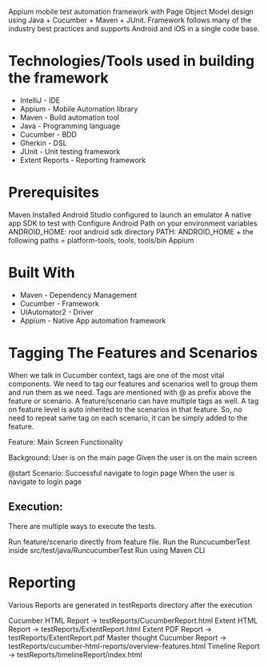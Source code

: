 Appium mobile test automation framework with Page Object Model design using Java + Cucumber + Maven + JUnit. Framework follows many of the industry best practices and supports Android and iOS in a single code base.

# **Technologies/Tools used in building the framework**

* IntelliJ - IDE
* Appium - Mobile Automation library
* Maven - Build automation tool
* Java - Programming language
* Cucumber - BDD
* Gherkin - DSL
* JUnit - Unit testing framework
* Extent Reports - Reporting framework

# **Prerequisites**

Maven Installed
Android Studio configured to launch an emulator
A native app SDK to test with
Configure Android Path on your environment variables
ANDROID_HOME: root android sdk directory
PATH: ANDROID_HOME + the following paths = platform-tools, tools, tools/bin
Appium

# **Built With**

* Maven - Dependency Management
* Cucumber - Framework
* UIAutomator2 - Driver
* Appium - Native App automation framework

# **Tagging The Features and Scenarios**

When we talk in Cucumber context, tags are one of the most vital components. We need to tag our features and scenarios well to group them and run them as we need.
Tags are mentioned with @ as prefix above the feature or scenario. A feature/scenario can have multiple tags as well. A tag on feature level is auto inherited to the scenarios in that feature. So, no need to repeat same tag on each scenario, it can be simply added to the feature.

Feature: Main Screen Functionality

Background: User is on the main page
Given the user is on the main screen

@start
Scenario: Successful navigate to login page
When the user is navigate to login page

## Execution:

There are multiple ways to execute the tests.

Run feature/scenario directly from feature file.
Run the RuncucumberTest inside src/test/java/RuncucumberTest
Run using Maven CLI

# **Reporting**

Various Reports are generated in testReports directory after the execution

Cucumber HTML Report -> testReports/CucumberReport.html
Extent HTML Report -> testReports/ExtentReport.html
Extent PDF Report -> testReports/ExtentReport.pdf
Master thought Cucumber Report -> testReports/cucumber-html-reports/overview-features.html
Timeline Report -> testReports/timelineReport/index.html
